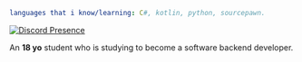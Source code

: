 ```yaml
languages that i know/learning: C#, kotlin, python, sourcepawn.
```


[![Discord Presence](https://lanyard.cnrad.dev/api/de00a93c11022736148d1f3135d445e0)](https://discord.com/users/1041292965483651102)

An **18 yo** student who is studying to become a software backend developer.
